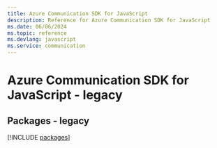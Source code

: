 ```yaml
---
title: Azure Communication SDK for JavaScript
description: Reference for Azure Communication SDK for JavaScript
ms.date: 06/06/2024
ms.topic: reference
ms.devlang: javascript
ms.service: communication
---
```

# Azure Communication SDK for JavaScript - legacy
## Packages - legacy
[!INCLUDE [packages](communication-index.md)]
